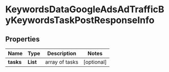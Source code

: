 # KeywordsDataGoogleAdsAdTrafficByKeywordsTaskPostResponseInfo


## Properties

| Name | Type | Description | Notes |
|------------ | ------------- | ------------- | -------------|
**tasks** | **List<KeywordsDataGoogleAdsAdTrafficByKeywordsTaskPostTaskInfo>** | array of tasks |[optional]|